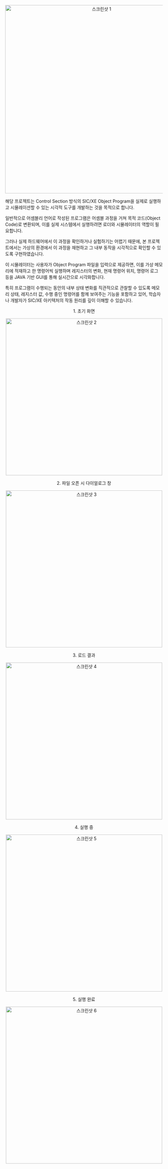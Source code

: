 <p align="center">
  <img src="https://github.com/user-attachments/assets/567dad90-29d8-45f0-bb1b-133111a88087" width="600" alt="스크린샷 1"/>
</p>

해당 프로젝트는 Control Section 방식의 SIC/XE Object Program을 실제로 실행하고 시뮬레이션할 수 있는 시각적 도구를 개발하는 것을 목적으로 합니다.

일반적으로 어셈블리 언어로 작성된 프로그램은 어셈블 과정을 거쳐 목적 코드(Object Code)로 변환되며, 이를 실제 시스템에서 실행하려면 로더와 시뮬레이터의 역할이 필요합니다. 

그러나 실제 하드웨어에서 이 과정을 확인하거나 실험하기는 어렵기 때문에, 본 프로젝트에서는 가상의 환경에서 이 과정을 재현하고 그 내부 동작을 시각적으로 확인할 수 있도록 구현하였습니다.

이 시뮬레이터는 사용자가 Object Program 파일을 입력으로 제공하면, 이를 가상 메모리에 적재하고 한 명령어씩 실행하며 레지스터의 변화, 현재 명령어 위치, 명령어 로그 등을 JAVA 기반 GUI를 통해 실시간으로 시각화합니다. 

특히 프로그램이 수행되는 동안의 내부 상태 변화를 직관적으로 관찰할 수 있도록 메모리 상태, 레지스터 값, 수행 중인 명령어를 함께 보여주는 기능을 포함하고 있어, 학습자나 개발자가 SIC/XE 아키텍처의 작동 원리를 깊이 이해할 수 있습니다.


<p align="center">1. 초기 화면</p>
<p align="center">
  <img src="https://github.com/user-attachments/assets/3a656b03-c84d-4bef-967b-08d97f007ae0" width="500" alt="스크린샷 2"/>
</p>

<p align="center">2. 파일 오픈 시 다이얼로그 창</p>
<p align="center">
  <img src="https://github.com/user-attachments/assets/eaa7767d-ee14-48d0-99e0-bf7599c35e36" width="500" alt="스크린샷 3"/>
</p>

<p align="center">3. 로드 결과</p>
<p align="center">
  <img src="https://github.com/user-attachments/assets/d6d0cf9f-530d-4d5a-badf-22da84e4755d" width="500" alt="스크린샷 4"/>
</p>

<p align="center">4. 실행 중</p>
<p align="center">
  <img src="https://github.com/user-attachments/assets/e5f179e4-2f1e-40c0-af29-54c5bee1459f" width="500" alt="스크린샷 5"/>
</p>

<p align="center">5. 실행 완료</p>
<p align="center">
  <img src="https://github.com/user-attachments/assets/6aaf4bc7-78a0-4ef5-ae29-ffc7043c4451" width="500" alt="스크린샷 6"/>
</p>
